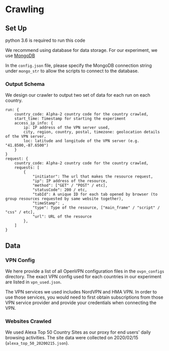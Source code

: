 # Crawling

## Set Up
python 3.6 is required to run this code

We recommend using database for data storage. 
For our experiment, we use [MongoDB](https://www.mongodb.com/)

In the `config.json` file, please specify the MongoDB connection string under `mongo_str` to allow the scripts to connect to the database. 

### Output Schema
We design our crawler to output two set of data for each run on each country. 

```
run: {
    country_code: Alpha-2 country code for the country crawled, 
    start_time: Timestamp for starting the experiment
    access_ip_info: {
        ip: IP address of the VPN server used, 
        city, region, country, postal, timezone: geolocation details of the VPN server, 
        loc: latitude and longitude of the VPN server (e.g. "41.8500,-87.6500")
    }
}
request: {
    country_code: Alpha-2 country code for the country crawled, 
    requests: [
        {
            "initiator": The url that makes the resource request,
            "ip": IP address of the resource,
            "method": ["GET" / "POST" / etc],
            "statusCode": 200 / etc,
            "tabId": A unique ID for each tab opened by browser (to group resources requested by same website together),
            "timeStamp": ,
            "type": Type of the resource, ["main_frame" / "script" / "css" / etc],
            "url": URL of the resource
        }, 
    ]
}
```

## Data

### VPN Config
We here provide a list of all OpenVPN configuration files in the `ovpn_configs` directory. The exact VPN config used for each countries in our experiment are listed in `vpn_used.json`. 

The VPN services we used includes NordVPN and HMA VPN. In order to use those services, you would need to first obtain subscriptions from those VPN service provider and provide your credentials when connecting the VPN. 

### Websites Crawled
We used Alexa Top 50 Country Sites as our proxy for end users' daily browsing activities. The site data were collected on 2020/02/15 (`alexa_top_50_20200215.json`). 